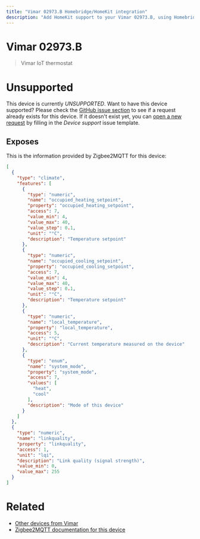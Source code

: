 ```yaml
---
title: "Vimar 02973.B Homebridge/HomeKit integration"
description: "Add HomeKit support to your Vimar 02973.B, using Homebridge, Zigbee2MQTT and homebridge-z2m."
---
```

<!---
This file has been GENERATED using src/docgen/docgen.ts
DO NOT EDIT THIS FILE MANUALLY!
-->
# Vimar 02973.B
> Vimar IoT thermostat


# Unsupported

This device is currently *UNSUPPORTED*.
Want to have this device supported? Please check the [GitHub issue section](https://github.com/itavero/homebridge-z2m/issues?q=02973.B) to see if a request already exists for this device.
If it doesn't exist yet, you can [open a new request](https://github.com/itavero/homebridge-z2m/issues/new?assignees=&labels=enhancement&template=device_support.md&title=%5BDevice%5D+Vimar+02973.B) by filling in the _Device support_ issue template.

## Exposes

This is the information provided by Zigbee2MQTT for this device:

```json
[
  {
    "type": "climate",
    "features": [
      {
        "type": "numeric",
        "name": "occupied_heating_setpoint",
        "property": "occupied_heating_setpoint",
        "access": 7,
        "value_min": 4,
        "value_max": 40,
        "value_step": 0.1,
        "unit": "°C",
        "description": "Temperature setpoint"
      },
      {
        "type": "numeric",
        "name": "occupied_cooling_setpoint",
        "property": "occupied_cooling_setpoint",
        "access": 7,
        "value_min": 4,
        "value_max": 40,
        "value_step": 0.1,
        "unit": "°C",
        "description": "Temperature setpoint"
      },
      {
        "type": "numeric",
        "name": "local_temperature",
        "property": "local_temperature",
        "access": 5,
        "unit": "°C",
        "description": "Current temperature measured on the device"
      },
      {
        "type": "enum",
        "name": "system_mode",
        "property": "system_mode",
        "access": 7,
        "values": [
          "heat",
          "cool"
        ],
        "description": "Mode of this device"
      }
    ]
  },
  {
    "type": "numeric",
    "name": "linkquality",
    "property": "linkquality",
    "access": 1,
    "unit": "lqi",
    "description": "Link quality (signal strength)",
    "value_min": 0,
    "value_max": 255
  }
]
```

# Related
* [Other devices from Vimar](../index.md#vimar)
* [Zigbee2MQTT documentation for this device](https://www.zigbee2mqtt.io/devices/02973.B.html)